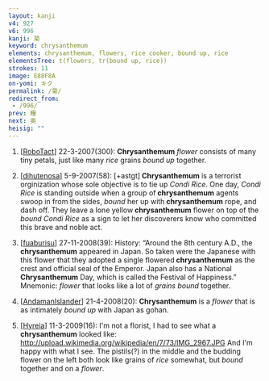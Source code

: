 ```yaml
---
layout: kanji
v4: 927
v6: 996
kanji: 菊
keyword: chrysanthemum
elements: chrysanthemum, flowers, rice cooker, bound up, rice
elementsTree: t(flowers, tr(bound up, rice))
strokes: 11
image: E88F8A
on-yomi: キク
permalink: /菊/
redirect_from:
 - /996/
prev: 糧
next: 奥
heisig: ""
---
```


1) [<a href="http://kanji.koohii.com/profile/RoboTact">RoboTact</a>] 22-3-2007(300): <strong>Chrysanthemum</strong> <em>flower</em> consists of many tiny petals, just like many <em>rice</em> grains <em>bound up</em> together.

2) [<a href="http://kanji.koohii.com/profile/dihutenosa">dihutenosa</a>] 5-9-2007(58): [+astgt]<strong> Chrysanthemum</strong> is a terrorist orginization whose sole objective is to tie up <em>Condi Rice</em>. One day, <em>Condi Rice</em> is standing outside when a group of<strong> chrysanthemum</strong> agents swoop in from the sides, <em>bound</em> her up with<strong> chrysanthemum</strong> rope, and dash off. They leave a lone yellow<strong> chrysanthemum</strong> flower on top of the <em>bound</em> <em>Condi Rice</em> as a sign to let her discoverers know who committed this brave and noble act.

3) [<a href="http://kanji.koohii.com/profile/fuaburisu">fuaburisu</a>] 27-11-2008(39): History: “Around the 8th century A.D., the<strong> chrysanthemum</strong> appeared in Japan. So taken were the Japanese with this flower that they adopted a single flowered<strong> chrysanthemum</strong> as the crest and official seal of the Emperor. Japan also has a National<strong> Chrysanthemum</strong> Day, which is called the Festival of Happiness.” Mnemonic: <em>flower</em> that looks like a lot of <em>grains</em> <em>bound</em> together.

4) [<a href="http://kanji.koohii.com/profile/AndamanIslander">AndamanIslander</a>] 21-4-2008(20): <strong>Chrysanthemum</strong> is a <em>flower</em> that is as intimately <em>bound up</em> with Japan as gohan.

5) [<a href="http://kanji.koohii.com/profile/Hyreia">Hyreia</a>] 11-3-2009(16): I&#039;m not a florist, I had to see what a<strong> chrysanthemum</strong> looked like: <a href="http://upload.wikimedia.org/wikipedia/en/7/73/IMG_2967.JPG">http://upload.wikimedia.org/wikipedia/en/7/73/IMG_2967.JPG</a> And I&#039;m happy with what I see. The pistils(?) in the middle and the budding flower on the left both look like grains of <em>rice</em> somewhat, but <em>bound</em> together and on a <em>flower</em>.

